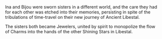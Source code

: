<!-- title: Long Lost Sisters -->

Ina and Bijou were sworn sisters in a different world, and the care they had for each other was etched into their memories, persisting in spite of the tribulations of time-travel on their new journey of Ancient Libestal.

The sisters both became Jewelers, united by spirit to monopolize the flow of Charms into the hands of the other Shining Stars in Libestal.